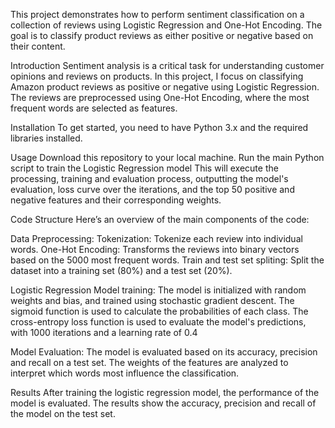 This project demonstrates how to perform sentiment classification on a collection of reviews using Logistic Regression and One-Hot Encoding. The goal is to classify product reviews as either positive or negative based on their content.

Introduction
Sentiment analysis is a critical task for understanding customer opinions and reviews on products. In this project, I focus on classifying Amazon product reviews as positive or negative using Logistic Regression. The reviews are preprocessed using One-Hot Encoding, where the most frequent words are selected as features.

Installation
To get started, you need to have Python 3.x and the required libraries installed.

Usage
Download this repository to your local machine.
Run the main Python script to train the Logistic Regression model
This will execute the processing, training and evaluation process, outputting the model's evaluation, loss curve over the iterations, and the top 50 positive and negative features and their corresponding weights.

Code Structure
Here’s an overview of the main components of the code:

Data Preprocessing:
Tokenization: Tokenize each review into individual words.
One-Hot Encoding: Transforms the reviews into binary vectors based on the 5000 most frequent words.
Train and test set spliting: Split the dataset into a training set (80%) and a test set (20%).

Logistic Regression Model training: 
The model is initialized with random weights and bias, and trained using stochastic gradient descent. 
The sigmoid function is used to calculate the probabilities of each class. 
The cross-entropy loss function is used to evaluate the model's predictions, with 1000 iterations and a learning rate of 0.4 

Model Evaluation:
The model is evaluated based on its accuracy, precision and recall on a test set.
The weights of the features are analyzed to interpret which words most influence the classification.

Results
After training the logistic regression model, the performance of the model is evaluated. The results show the accuracy, precision and recall of the model on the test set.
